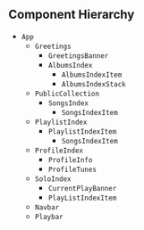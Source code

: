 ## Component Hierarchy

* `App`
  * `Greetings`
    * `GreetingsBanner`
    * `AlbumsIndex`
      * `AlbumsIndexItem`
      * `AlbumsIndexStack`
  * `PublicCollection`
    * `SongsIndex`
      * `SongsIndexItem`
  * `PlaylistIndex`
    * `PlaylistIndexItem`
      * `SongsIndexItem`
  * `ProfileIndex`
    * `ProfileInfo`
    * `ProfileTunes`
  * `SoloIndex`
    * `CurrentPlayBanner`
    * `PlayListIndexItem`
  * `Navbar`
  * `Playbar`

